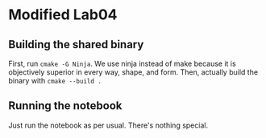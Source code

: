 # Modified Lab04
## Building the shared binary
First, run `cmake -G Ninja`. We use ninja instead of make because it is objectively superior in every way, shape, and form.
Then, actually build the binary with `cmake --build .`

## Running the notebook
Just run the notebook as per usual. There's nothing special.